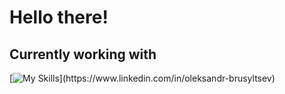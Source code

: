 # Hello there!

## Currently working with
[![My Skills](https://skillicons.dev/icons?i=python,fastapi,postgres,redis,docker,nginx,linux,django,aws,bots,notion,postman,)](https://www.linkedin.com/in/oleksandr-brusyltsev)
